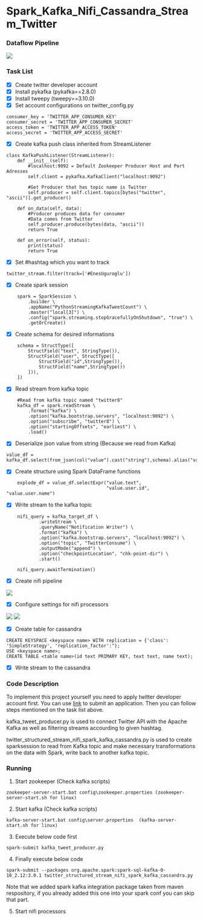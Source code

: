 # Spark_Kafka_Nifi_Cassandra_Stream_Twitter
### Dataflow Pipeline
![](pipeline.JPG)

### Task List

- [x] Create twitter developer account
- [x] Install pykafka (pykafka==2.8.0)
- [x] Install tweepy (tweepy==3.10.0)
- [x] Set account configurations on twitter_config.py

```
consumer_key = 'TWITTER_APP_CONSUMER_KEY'
consumer_secret = 'TWITTER_APP_CONSUMER_SECRET'
access_token = 'TWITTER_APP_ACCESS_TOKEN'
access_secret = 'TWITTER_APP_ACCESS_SECRET'
```

- [x] Create kafka push class inherited from StreamListener
```
class KafkaPushListener(StreamListener):
	def __init__(self):
		#localhost:9092 = Default Zookeeper Producer Host and Port Adresses
		self.client = pykafka.KafkaClient("localhost:9092")

		#Get Producer that has topic name is Twitter
		self.producer = self.client.topics[bytes("twitter", "ascii")].get_producer()

	def on_data(self, data):
		#Producer produces data for consumer
		#Data comes from Twitter
		self.producer.produce(bytes(data, "ascii"))
		return True

	def on_error(self, status):
		print(status)
		return True
```

- [x] Set #hashtag which you want to track
```
twitter_stream.filter(track=['#EnesUguroglu'])
```
- [x] Create spark session
```
    spark = SparkSession \
        .builder \
        .appName("PythonStreamingKafkaTweetCount") \
        .master("local[3]") \
        .config("spark.streaming.stopGracefullyOnShutdown", "true") \
        .getOrCreate()
 ```
- [x] Create schema for desired informations
```
    schema = StructType([
    	StructField("text", StringType()),
        StructField("user", StructType([
            StructField("id",StringType()),
            StructField("name",StringType())
        ])),
    ])
 ```
- [x] Read stream from kafka topic
```
    #Read from kafka topic named "twitter8"
    kafka_df = spark.readStream \
        .format("kafka") \
        .option("kafka.bootstrap.servers", "localhost:9092") \
        .option("subscribe", "twitter8") \
        .option("startingOffsets", "earliest") \
        .load()
```
- [x] Deserialize json value from string (Because we read from Kafka)
```
value_df = kafka_df.select(from_json(col("value").cast("string"),schema).alias("value"))
```
- [x] Create structure using Spark DataFrame functions
```
    explode_df = value_df.selectExpr("value.text",
                                     "value.user.id", "value.user.name")
```
- [x] Write stream to the kafka topic
```
    nifi_query = kafka_target_df \
            .writeStream \
            .queryName("Notification Writer") \
            .format("kafka") \
            .option("kafka.bootstrap.servers", "localhost:9092") \
            .option("topic", "TwitterConsume") \
            .outputMode("append") \
            .option("checkpointLocation", "chk-point-dir") \
            .start()

    nifi_query.awaitTermination()
 ```
- [x] Create nifi pipeline

![](nifi_to_cassandradb.JPG)

- [x] Configure settings for nifi processors

![](nifi_conf1.JPG)
![](nifi_conf2.JPG)

- [x] Create table for cassandra
```
CREATE KEYSPACE <keyspace name> WITH replication = {'class': 'SimpleStrategy', 'replication_factor':"};
USE <keyspace name>;
CREATE TABLE <table name>(id text PRIMARY KEY, text text, name text);
```
- [x] Write stream to the cassandra

### Code Description

To implement this project yourself you need to apply twitter developer account first. You can use [link](https://developer.twitter.com/en/apply-for-access) to submit an application. Then you can follow steps mentioned on the task list above.

kafka_tweet_producer.py is used to connect Twitter API with the Apache Kafka as well as filtering streams accourding to given hashtag.

twitter_structured_stream_nifi_spark_kafka_cassandra.py is used to create sparksession to read from Kafka topic and make necessary transformations on the data with Spark, write back to another kafka topic.

### Running

1. Start zookeeper (Check kafka scripts)
```
zookeeper-server-start.bat config\zookeeper.properties (zookeeper-server-start.sh for linux)
 ```
2. Start kafka (Check kafka scripts)
```
kafka-server-start.bat config\server.properties  (kafka-server-start.sh for linux)
 ```
3. Execute below code first
```
spark-submit kafka_tweet_producer.py
```
4. Finally execute below code
```
spark-submit --packages org.apache.spark:spark-sql-kafka-0-10_2.12:3.0.1 twitter_structured_stream_nifi_spark_kafka_cassandra.py
```
Note that we added spark kafka integration package taken from maven respository, if you already added this one into your spark conf you can skip that part.

5. Start nifi processors



